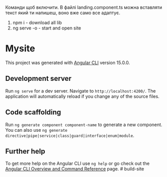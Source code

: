 Команди щоб включити. В файлі landing.component.ts можна вставляти текст який ти напишеш, воно вже само все адаптує.
1. npm i - download all lib
2. ng serve -o  - start and open site



# Mysite

This project was generated with [Angular CLI](https://github.com/angular/angular-cli) version 15.0.0.

## Development server

Run `ng serve` for a dev server. Navigate to `http://localhost:4200/`. The application will automatically reload if you change any of the source files.

## Code scaffolding

Run `ng generate component component-name` to generate a new component. You can also use `ng generate directive|pipe|service|class|guard|interface|enum|module`.



## Further help

To get more help on the Angular CLI use `ng help` or go check out the [Angular CLI Overview and Command Reference](https://angular.io/cli) page.
#   b u i l d - s i t e 
 
 
